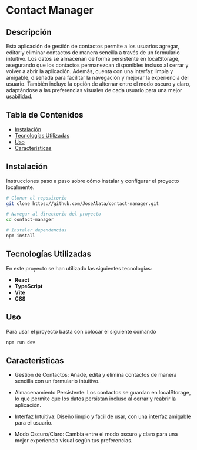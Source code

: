 # Contact Manager

## Descripción

Esta aplicación de gestión de contactos permite a los usuarios agregar, editar y eliminar contactos de manera sencilla a través de un formulario intuitivo. Los datos se almacenan de forma persistente en localStorage, asegurando que los contactos permanezcan disponibles incluso al cerrar y volver a abrir la aplicación. Además, cuenta con una interfaz limpia y amigable, diseñada para facilitar la navegación y mejorar la experiencia del usuario. También incluye la opción de alternar entre el modo oscuro y claro, adaptándose a las preferencias visuales de cada usuario para una mejor usabilidad.

## Tabla de Contenidos

- [Instalación](#instalación)
- [Tecnologías Utilizadas](#tecnologías-utilizadas)
- [Uso](#uso)
- [Características](#características)

## Instalación

Instrucciones paso a paso sobre cómo instalar y configurar el proyecto localmente.

```bash
# Clonar el repositorio
git clone https://github.com/JoseAlata/contact-manager.git

# Navegar al directorio del proyecto
cd contact-manager

# Instalar dependencias
npm install
```

## Tecnologías Utilizadas

En este proyecto se han utilizado las siguientes tecnologías:

- **React**
- **TypeScript**
- **Vite**
- **CSS**

## Uso

Para usar el proyecto basta con colocar el siguiente comando

```bash
npm run dev
```

## Características

- Gestión de Contactos: Añade, edita y elimina contactos de manera sencilla con un formulario intuitivo.
- Almacenamiento Persistente: Los contactos se guardan en localStorage, lo que permite que los datos persistan incluso al cerrar y reabrir la aplicación.

- Interfaz Intuitiva: Diseño limpio y fácil de usar, con una interfaz amigable para el usuario.

- Modo Oscuro/Claro: Cambia entre el modo oscuro y claro para una mejor experiencia visual según tus preferencias.
